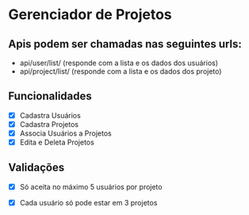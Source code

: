 # Gerenciador de Projetos

## Apis podem ser chamadas nas seguintes urls:
- api/user/list/  (responde com a lista e os dados dos usuários)
- api/project/list/ (responde com a lista e os dados dos projeto)

## Funcionalidades
- [x] Cadastra Usuários
- [x] Cadastra Projetos
- [x] Associa Usuários a Projetos
- [x] Edita e Deleta Projetos

## Validações
- [x] Só aceita no máximo 5 usuários por projeto
- [x] Cada usuário só pode estar em 3 projetos

